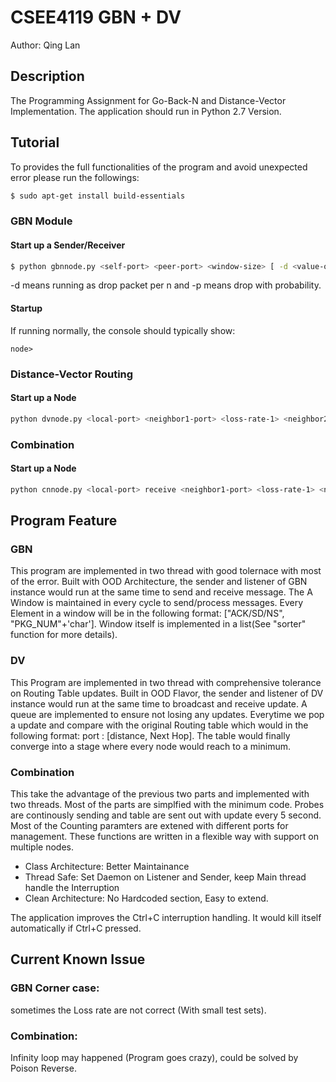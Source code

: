 # CSEE4119 GBN + DV

Author: Qing Lan

## Description
The Programming Assignment for Go-Back-N and Distance-Vector Implementation. The application should run in Python 2.7 Version.

## Tutorial
To provides the full functionalities of the program and avoid unexpected error please run the followings:

```bash
$ sudo apt-get install build-essentials
```
### GBN Module

#### Start up a Sender/Receiver

```bash
$ python gbnnode.py <self-port> <peer-port> <window-size> [ -d <value-of-n> | -p <value-of-p>]
```
-d means running as drop packet per n and -p means drop with probability.

#### Startup

If running normally, the console should typically show:
```
node>
```
### Distance-Vector Routing

#### Start up a Node
```bash
python dvnode.py <local-port> <neighbor1-port> <loss-rate-1> <neighbor2-port> <loss-rate-2> ... [last]
```

### Combination

#### Start up a Node

```bash
python cnnode.py <local-port> receive <neighbor1-port> <loss-rate-1> <neighbor2-port> <loss-rate-2> ... <neighborM-port> <loss-rate-M> send <neighbor(M+1)-port> <neighbor(M+2)-port> ... neighborN-port> [last]
```

## Program Feature

### GBN
This program are implemented in two thread with good tolernace with most of the error. Built with OOD Architecture, the sender and listener of GBN instance would run at the same time to send and receive message. The A Window is maintained in every cycle to send/process messages. Every Element in a window will be in the following format: ["ACK/SD/NS", "PKG_NUM"+'char']. Window itself is implemented in a list(See "sorter" function for more details).

### DV
This Program are implemented in two thread with comprehensive tolerance on Routing Table updates. Built in OOD Flavor, the sender and listener of DV instance would run at the same time to broadcast and receive update. A queue are implemented to ensure not losing any updates. Everytime we pop a update and compare with the original Routing table which would in the following format: port : [distance, Next Hop]. The table would finally converge into a stage where every node would reach to a minimum.

### Combination
This take the advantage of the previous two parts and implemented with two threads. Most of the parts are simplfied with the minimum code. Probes are continously sending and table are sent out with update every 5 second. Most of the Counting paramters are extened with different ports for management. These functions are written in a flexible way with support on multiple nodes.

- Class Architecture: Better Maintainance
- Thread Safe: Set Daemon on Listener and Sender, keep Main thread handle the Interruption
- Clean Architecture: No Hardcoded section, Easy to extend.

The application improves the Ctrl+C interruption handling. It would kill itself automatically if Ctrl+C pressed.

## Current Known Issue

### GBN Corner case:
sometimes the Loss rate are not correct (With small test sets).

### Combination:
Infinity loop may happened (Program goes crazy), could be solved by Poison Reverse.